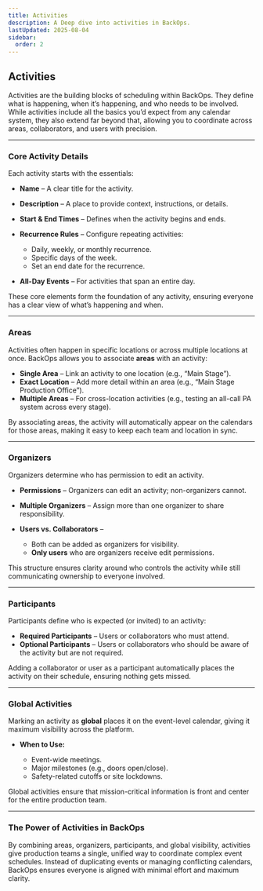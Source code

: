 ```yaml
---
title: Activities
description: A Deep dive into activities in BackOps.
lastUpdated: 2025-08-04
sidebar:
  order: 2
---
```


## **Activities**

Activities are the building blocks of scheduling within BackOps. They define what is happening, when it’s happening, and who needs to be involved. While activities include all the basics you’d expect from any calendar system, they also extend far beyond that, allowing you to coordinate across areas, collaborators, and users with precision.

---

### **Core Activity Details**

Each activity starts with the essentials:

- **Name** – A clear title for the activity.
- **Description** – A place to provide context, instructions, or details.
- **Start & End Times** – Defines when the activity begins and ends.
- **Recurrence Rules** – Configure repeating activities:

  - Daily, weekly, or monthly recurrence.
  - Specific days of the week.
  - Set an end date for the recurrence.

- **All-Day Events** – For activities that span an entire day.

These core elements form the foundation of any activity, ensuring everyone has a clear view of what’s happening and when.

---

### **Areas**

Activities often happen in specific locations or across multiple locations at once. BackOps allows you to associate **areas** with an activity:

- **Single Area** – Link an activity to one location (e.g., “Main Stage”).
- **Exact Location** – Add more detail within an area (e.g., “Main Stage Production Office”).
- **Multiple Areas** – For cross-location activities (e.g., testing an all-call PA system across every stage).

By associating areas, the activity will automatically appear on the calendars for those areas, making it easy to keep each team and location in sync.

---

### **Organizers**

Organizers determine who has permission to edit an activity.

- **Permissions** – Organizers can edit an activity; non-organizers cannot.
- **Multiple Organizers** – Assign more than one organizer to share responsibility.
- **Users vs. Collaborators** –

  - Both can be added as organizers for visibility.
  - **Only users** who are organizers receive edit permissions.

This structure ensures clarity around who controls the activity while still communicating ownership to everyone involved.

---

### **Participants**

Participants define who is expected (or invited) to an activity:

- **Required Participants** – Users or collaborators who must attend.
- **Optional Participants** – Users or collaborators who should be aware of the activity but are not required.

Adding a collaborator or user as a participant automatically places the activity on their schedule, ensuring nothing gets missed.

---

### **Global Activities**

Marking an activity as **global** places it on the event-level calendar, giving it maximum visibility across the platform.

- **When to Use:**

  - Event-wide meetings.
  - Major milestones (e.g., doors open/close).
  - Safety-related cutoffs or site lockdowns.

Global activities ensure that mission-critical information is front and center for the entire production team.

---

### **The Power of Activities in BackOps**

By combining areas, organizers, participants, and global visibility, activities give production teams a single, unified way to coordinate complex event schedules. Instead of duplicating events or managing conflicting calendars, BackOps ensures everyone is aligned with minimal effort and maximum clarity.
